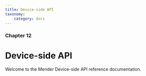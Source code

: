 ```yaml
---
title: Device-side API
taxonomy:
    category: docs
---
```


### Chapter 12

# Device-side API

Welcome to the Mender Device-side API reference documentation.